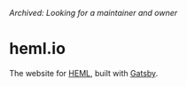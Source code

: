 _Archived: Looking for a maintainer and owner_

# heml.io

The website for [HEML](https://github.com/SparkPost/heml), built with [Gatsby](https://www.gatsbyjs.org/).

